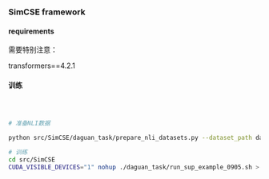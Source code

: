 


### SimCSE framework

#### requirements

需要特别注意：

transformers==4.2.1



#### 训练


```bash



# 准备NLI数据

python src/SimCSE/daguan_task/prepare_nli_datasets.py --dataset_path datasets/phase_1/splits/fold_0 --nli_dataset_path datasets/phase_1/splits/fold_0_nli --sampling_times 100000

# 训练
cd src/SimCSE
CUDA_VISIBLE_DEVICES="1" nohup ./daguan_task/run_sup_example_0905.sh > ../../experiments/logs/simcse_framwork_0905.log &



```